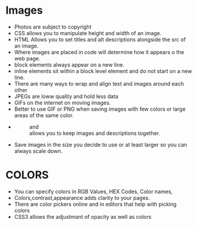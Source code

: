 # Images #
- Photos are subject to copyright
- CSS allows you to manipulate height and width of an image.
- HTML Allows you to set titles and alt descriptions alongside the src of an image.
- Where images are placed in code will determine how it appears o the web page.
- block elements always appear on a new line.
- inline elements sit within a block level element and do not start on a new line.
- There are many ways to wrap and align text and images around each other
- JPEGs are loww quality and hold less data
- GIFs on the internet on moving images.
- Better to use GIF or PNG when saving images with few colors or large areas of the same color.
- <figure> and <figcaption> allows you to keep images and descriptions together.
- Save images in the size you decide to use or at least larger so you can always scale down.

# COLORS #
- You can specify colors in RGB Values, HEX Codes, Color names,
- Colors,contrast,appearance adds clarity to your pages.
- There are color pickers online and in editors that help with picking colors
- CSS3 allows the adjustmant of opacity as well as colors
